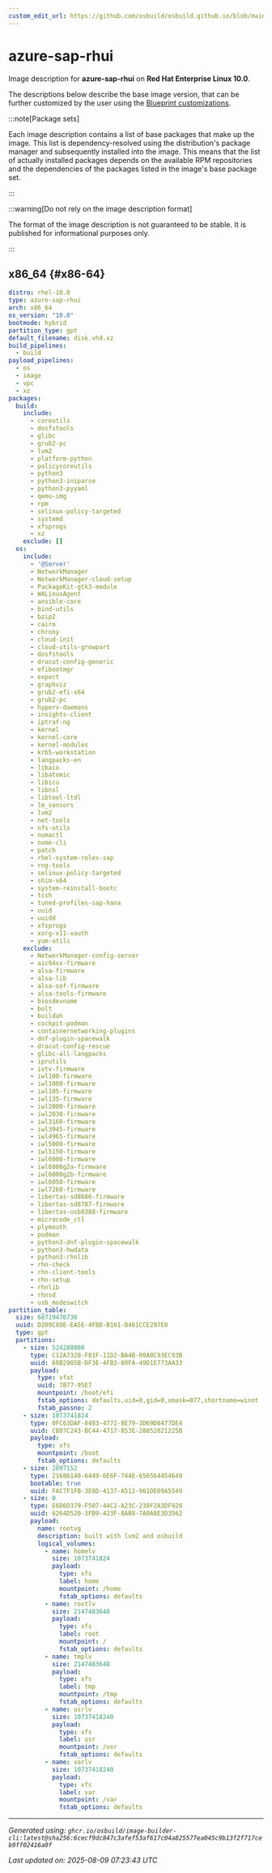 ```yaml
---
custom_edit_url: https://github.com/osbuild/osbuild.github.io/blob/main/scripts/pull_image_descriptions.py
---
```


# azure-sap-rhui

<!--
[//]: # ( DO NOT MODIFY THIS FILE! )
[//]: # ( This content is generated by `scripts/pull_image_descriptions.py` )
[//]: # ( Generated on: 2025-08-09 07:23:43 UTC )
-->

Image description for **azure-sap-rhui** on **Red Hat Enterprise Linux 10.0**.

The descriptions below describe the base image version, that can be further customized by the user using the [Blueprint customizations](../../01-blueprint-reference.md).

:::note[Package sets]

Each image description contains a list of base packages that make up the image. This list is dependency-resolved using the distribution's package manager and subsequently installed into the image. This means that the list of actually installed packages depends on the available RPM repositories and the dependencies of the packages listed in the image's base package set.

:::

:::warning[Do not rely on the image description format]

The format of the image description is not guaranteed to be stable. It is published for informational purposes only.

:::

## x86_64 {#x86-64}

```yaml
distro: rhel-10.0
type: azure-sap-rhui
arch: x86_64
os_version: "10.0"
bootmode: hybrid
partition_type: gpt
default_filename: disk.vhd.xz
build_pipelines:
  - build
payload_pipelines:
  - os
  - image
  - vpc
  - xz
packages:
  build:
    include:
      - coreutils
      - dosfstools
      - glibc
      - grub2-pc
      - lvm2
      - platform-python
      - policycoreutils
      - python3
      - python3-iniparse
      - python3-pyyaml
      - qemu-img
      - rpm
      - selinux-policy-targeted
      - systemd
      - xfsprogs
      - xz
    exclude: []
  os:
    include:
      - '@Server'
      - NetworkManager
      - NetworkManager-cloud-setup
      - PackageKit-gtk3-module
      - WALinuxAgent
      - ansible-core
      - bind-utils
      - bzip2
      - cairo
      - chrony
      - cloud-init
      - cloud-utils-growpart
      - dosfstools
      - dracut-config-generic
      - efibootmgr
      - expect
      - graphviz
      - grub2-efi-x64
      - grub2-pc
      - hyperv-daemons
      - insights-client
      - iptraf-ng
      - kernel
      - kernel-core
      - kernel-modules
      - krb5-workstation
      - langpacks-en
      - libaio
      - libatomic
      - libicu
      - libnsl
      - libtool-ltdl
      - lm_sensors
      - lvm2
      - net-tools
      - nfs-utils
      - numactl
      - nvme-cli
      - patch
      - rhel-system-roles-sap
      - rng-tools
      - selinux-policy-targeted
      - shim-x64
      - system-reinstall-bootc
      - tcsh
      - tuned-profiles-sap-hana
      - uuid
      - uuidd
      - xfsprogs
      - xorg-x11-xauth
      - yum-utils
    exclude:
      - NetworkManager-config-server
      - aic94xx-firmware
      - alsa-firmware
      - alsa-lib
      - alsa-sof-firmware
      - alsa-tools-firmware
      - biosdevname
      - bolt
      - buildah
      - cockpit-podman
      - containernetworking-plugins
      - dnf-plugin-spacewalk
      - dracut-config-rescue
      - glibc-all-langpacks
      - iprutils
      - ivtv-firmware
      - iwl100-firmware
      - iwl1000-firmware
      - iwl105-firmware
      - iwl135-firmware
      - iwl2000-firmware
      - iwl2030-firmware
      - iwl3160-firmware
      - iwl3945-firmware
      - iwl4965-firmware
      - iwl5000-firmware
      - iwl5150-firmware
      - iwl6000-firmware
      - iwl6000g2a-firmware
      - iwl6000g2b-firmware
      - iwl6050-firmware
      - iwl7260-firmware
      - libertas-sd8686-firmware
      - libertas-sd8787-firmware
      - libertas-usb8388-firmware
      - microcode_ctl
      - plymouth
      - podman
      - python3-dnf-plugin-spacewalk
      - python3-hwdata
      - python3-rhnlib
      - rhn-check
      - rhn-client-tools
      - rhn-setup
      - rhnlib
      - rhnsd
      - usb_modeswitch
partition_table:
  size: 68719476736
  uuid: D209C89E-EA5E-4FBD-B161-B461CCE297E0
  type: gpt
  partitions:
    - size: 524288000
      type: C12A7328-F81F-11D2-BA4B-00A0C93EC93B
      uuid: 68B2905B-DF3E-4FB3-80FA-49D1E773AA33
      payload:
        type: vfat
        uuid: 7B77-95E7
        mountpoint: /boot/efi
        fstab_options: defaults,uid=0,gid=0,umask=077,shortname=winnt
        fstab_passno: 2
    - size: 1073741824
      type: 0FC63DAF-8483-4772-8E79-3D69D8477DE4
      uuid: CB07C243-BC44-4717-853E-28852021225B
      payload:
        type: xfs
        mountpoint: /boot
        fstab_options: defaults
    - size: 2097152
      type: 21686148-6449-6E6F-744E-656564454649
      bootable: true
      uuid: FAC7F1FB-3E8D-4137-A512-961DE09A5549
    - size: 0
      type: E6D6D379-F507-44C2-A23C-238F2A3DF928
      uuid: 6264D520-3FB9-423F-8AB8-7A0A8E3D3562
      payload:
        name: rootvg
        description: built with lvm2 and osbuild
        logical_volumes:
          - name: homelv
            size: 1073741824
            payload:
              type: xfs
              label: home
              mountpoint: /home
              fstab_options: defaults
          - name: rootlv
            size: 2147483648
            payload:
              type: xfs
              label: root
              mountpoint: /
              fstab_options: defaults
          - name: tmplv
            size: 2147483648
            payload:
              type: xfs
              label: tmp
              mountpoint: /tmp
              fstab_options: defaults
          - name: usrlv
            size: 10737418240
            payload:
              type: xfs
              label: usr
              mountpoint: /usr
              fstab_options: defaults
          - name: varlv
            size: 10737418240
            payload:
              type: xfs
              label: var
              mountpoint: /var
              fstab_options: defaults
```


---
*Generated using: `ghcr.io/osbuild/image-builder-cli:latest@sha256:6cecf9dc847c3afef53af617c04a825577ea045c9b13f2f717ceb9ff02416a0f`*

*Last updated on: 2025-08-09 07:23:43 UTC*
